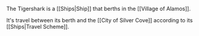 The Tigershark is a [[Ships|Ship]] that berths in the [[Village of Alamos]].

It's travel between its berth and the [[City of Silver Cove]] according to its [[Ships|Travel Scheme]].